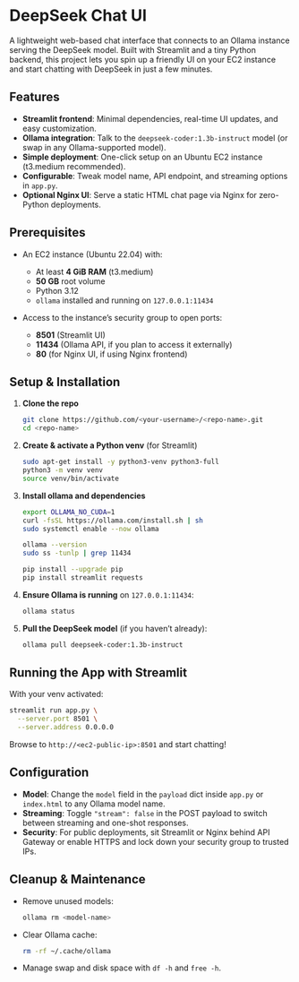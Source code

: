 # DeepSeek Chat UI

A lightweight web-based chat interface that connects to an Ollama instance serving the DeepSeek model. Built with Streamlit and a tiny Python backend, this project lets you spin up a friendly UI on your EC2 instance and start chatting with DeepSeek in just a few minutes.

## Features

* **Streamlit frontend**: Minimal dependencies, real-time UI updates, and easy customization.
* **Ollama integration**: Talk to the `deepseek-coder:1.3b-instruct` model (or swap in any Ollama-supported model).
* **Simple deployment**: One-click setup on an Ubuntu EC2 instance (t3.medium recommended).
* **Configurable**: Tweak model name, API endpoint, and streaming options in `app.py`.
* **Optional Nginx UI**: Serve a static HTML chat page via Nginx for zero-Python deployments.

## Prerequisites

* An EC2 instance (Ubuntu 22.04) with:

  * At least **4 GiB RAM** (t3.medium)
  * **50 GB** root volume
  * Python 3.12
  * `ollama` installed and running on `127.0.0.1:11434`
* Access to the instance’s security group to open ports:

  * **8501** (Streamlit UI)
  * **11434** (Ollama API, if you plan to access it externally)
  * **80** (for Nginx UI, if using Nginx frontend)

## Setup & Installation

1. **Clone the repo**

   ```bash
   git clone https://github.com/<your-username>/<repo-name>.git
   cd <repo-name>
   ```

2. **Create & activate a Python venv** (for Streamlit)

   ```bash
   sudo apt-get install -y python3-venv python3-full
   python3 -m venv venv
   source venv/bin/activate
   ```

3. **Install ollama and dependencies**

   ```bash
   export OLLAMA_NO_CUDA=1
   curl -fsSL https://ollama.com/install.sh | sh
   sudo systemctl enable --now ollama

   ollama --version
   sudo ss -tunlp | grep 11434 

   pip install --upgrade pip
   pip install streamlit requests
   ```

4. **Ensure Ollama is running** on `127.0.0.1:11434`:

   ```bash
   ollama status
   ```

5. **Pull the DeepSeek model** (if you haven’t already):

   ```bash
   ollama pull deepseek-coder:1.3b-instruct
   ```

## Running the App with Streamlit

With your venv activated:

```bash
streamlit run app.py \
  --server.port 8501 \
  --server.address 0.0.0.0
```

Browse to `http://<ec2-public-ip>:8501` and start chatting!

## Configuration

* **Model**: Change the `model` field in the `payload` dict inside `app.py` or `index.html` to any Ollama model name.
* **Streaming**: Toggle `"stream": false` in the POST payload to switch between streaming and one-shot responses.
* **Security**: For public deployments, sit Streamlit or Nginx behind API Gateway or enable HTTPS and lock down your security group to trusted IPs.

## Cleanup & Maintenance

* Remove unused models:

  ```bash
  ollama rm <model-name>
  ```
* Clear Ollama cache:

  ```bash
  rm -rf ~/.cache/ollama
  ```
* Manage swap and disk space with `df -h` and `free -h`.
